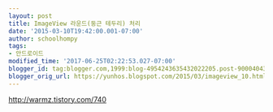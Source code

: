 ```yaml
---
layout: post
title: ImageView 라운드(둥근 테두리) 처리
date: '2015-03-10T19:42:00.001-07:00'
author: schoolhompy
tags:
- 안드로이드
modified_time: '2017-06-25T02:22:53.027-07:00'
blogger_id: tag:blogger.com,1999:blog-4954243635432022205.post-9000404394544990154
blogger_orig_url: https://yunhos.blogspot.com/2015/03/imageview_10.html
---
```


http://warmz.tistory.com/740
